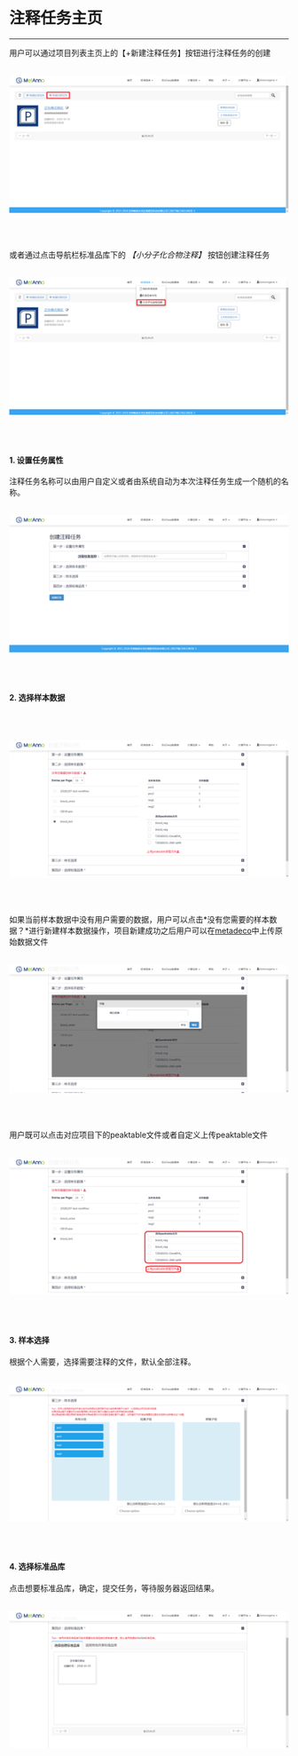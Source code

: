 <!-- 注释任务管理器 -->

# **注释任务主页**

<hr/>

用户可以通过项目列表主页上的【+新建注释任务】按钮进行注释任务的创建
<br/>
<br/>

![](images/tasks-1.png)

<br/>
<br/>

或者通过点击导航栏标准品库下的 *【小分子化合物注释】* 按钮创建注释任务
<br/>
<br/>

![](images/tasks-8.png)

<br/>
<br/>

#### **1. 设置任务属性**

注释任务名称可以由用户自定义或者由系统自动为本次注释任务生成一个随机的名称。
<br/>
<br/>

![](images/tasks-2.png)

<br/>
<br/>

#### **2. 选择样本数据**

<br/>
<br/>

![](images/tasks-3.png)

<br/>
<br/>

如果当前样本数据中没有用户需要的数据，用户可以点击*没有您需要的样本数据？*进行新建样本数据操作，项目新建成功之后用户可以在[metadeco](http://mz.biodeep.cn/)中上传原始数据文件
<br/>
<br/>

![](images/tasks-4.png)

<br/>
<br/>

用户既可以点击对应项目下的peaktable文件或者自定义上传peaktable文件
<br/>
<br/>

![](images/tasks-5.png)

<br/>
<br/>

#### **3. 样本选择**

根据个人需要，选择需要注释的文件，默认全部注释。
<br/>
<br/>

![](images/tasks-6.png)

<br/>
<br/>

#### **4. 选择标准品库**

点击想要标准品库，确定，提交任务，等待服务器返回结果。
<br/>
<br/>

![](images/tasks-7.png)

<br/>
<br/>

